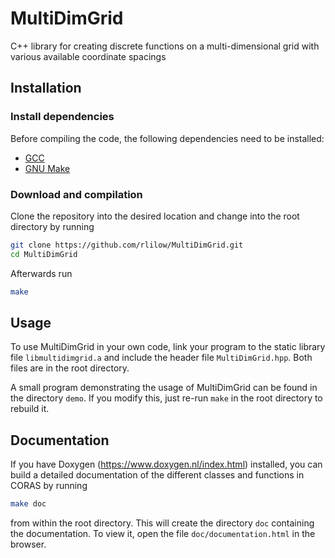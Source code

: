# MultiDimGrid

C++ library for creating discrete functions on a multi-dimensional grid with various available coordinate spacings

## Installation

### Install dependencies
Before compiling the code, the following dependencies need to be installed:

- [GCC](https://gcc.gnu.org/)
- [GNU Make](https://www.gnu.org/software/make/)

### Download and compilation

Clone the repository into the desired location and change into the root directory by running

```bash
git clone https://github.com/rlilow/MultiDimGrid.git
cd MultiDimGrid
```

Afterwards run

```bash
make
```

## Usage

To use MultiDimGrid in your own code, link your program to the static library file `libmultidimgrid.a` and include the header file `MultiDimGrid.hpp`. Both files are in the root directory.

A small program demonstrating the usage of MultiDimGrid can be found in the directory `demo`. If you modify this, just re-run `make` in the root directory to rebuild it.

## Documentation 

If you have Doxygen (https://www.doxygen.nl/index.html) installed, you can build a detailed documentation of the different classes and functions in CORAS by running

```bash
make doc
```

from within the root directory.
This will create the directory `doc` containing the documentation.
To view it, open the file `doc/documentation.html` in the browser.